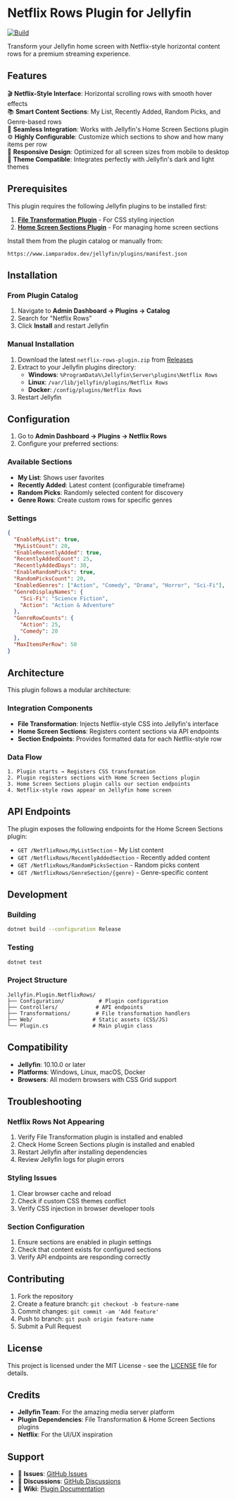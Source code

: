 # Netflix Rows Plugin for Jellyfin

[![Build](https://github.com/IAmParadox27/jellyfin-plugin-netflixrows/actions/workflows/build-and-release.yml/badge.svg)](https://github.com/IAmParadox27/jellyfin-plugin-netflixrows/actions/workflows/build-and-release.yml)

Transform your Jellyfin home screen with Netflix-style horizontal content rows for a premium streaming experience.

## Features

🎬 **Netflix-Style Interface**: Horizontal scrolling rows with smooth hover effects  
📚 **Smart Content Sections**: My List, Recently Added, Random Picks, and Genre-based rows  
🎨 **Seamless Integration**: Works with Jellyfin's Home Screen Sections plugin  
⚙️ **Highly Configurable**: Customize which sections to show and how many items per row  
📱 **Responsive Design**: Optimized for all screen sizes from mobile to desktop  
🌙 **Theme Compatible**: Integrates perfectly with Jellyfin's dark and light themes

## Prerequisites

This plugin requires the following Jellyfin plugins to be installed first:

1. **[File Transformation Plugin](https://github.com/IAmParadox27/jellyfin-plugin-file-transformation)** - For CSS styling injection
2. **[Home Screen Sections Plugin](https://github.com/IAmParadox27/jellyfin-plugin-home-sections)** - For managing home screen sections

Install them from the plugin catalog or manually from:
```
https://www.iamparadox.dev/jellyfin/plugins/manifest.json
```

## Installation

### From Plugin Catalog
1. Navigate to **Admin Dashboard → Plugins → Catalog**
2. Search for "Netflix Rows"
3. Click **Install** and restart Jellyfin

### Manual Installation
1. Download the latest `netflix-rows-plugin.zip` from [Releases](https://github.com/IAmParadox27/jellyfin-plugin-netflixrows/releases)
2. Extract to your Jellyfin plugins directory:
   - **Windows**: `%ProgramData%\Jellyfin\Server\plugins\Netflix Rows`
   - **Linux**: `/var/lib/jellyfin/plugins/Netflix Rows`
   - **Docker**: `/config/plugins/Netflix Rows`
3. Restart Jellyfin

## Configuration

1. Go to **Admin Dashboard → Plugins → Netflix Rows**
2. Configure your preferred sections:

### Available Sections
- **My List**: Shows user favorites
- **Recently Added**: Latest content (configurable timeframe)
- **Random Picks**: Randomly selected content for discovery
- **Genre Rows**: Create custom rows for specific genres

### Settings
```json
{
  "EnableMyList": true,
  "MyListCount": 20,
  "EnableRecentlyAdded": true,
  "RecentlyAddedCount": 25,
  "RecentlyAddedDays": 30,
  "EnableRandomPicks": true,
  "RandomPicksCount": 20,
  "EnabledGenres": ["Action", "Comedy", "Drama", "Horror", "Sci-Fi"],
  "GenreDisplayNames": {
    "Sci-Fi": "Science Fiction",
    "Action": "Action & Adventure"
  },
  "GenreRowCounts": {
    "Action": 25,
    "Comedy": 20
  },
  "MaxItemsPerRow": 50
}
```

## Architecture

This plugin follows a modular architecture:

### Integration Components
- **File Transformation**: Injects Netflix-style CSS into Jellyfin's interface
- **Home Screen Sections**: Registers content sections via API endpoints
- **Section Endpoints**: Provides formatted data for each Netflix-style row

### Data Flow
```
1. Plugin starts → Registers CSS transformation
2. Plugin registers sections with Home Screen Sections plugin
3. Home Screen Sections plugin calls our section endpoints
4. Netflix-style rows appear on Jellyfin home screen
```

## API Endpoints

The plugin exposes the following endpoints for the Home Screen Sections plugin:

- `GET /NetflixRows/MyListSection` - My List content
- `GET /NetflixRows/RecentlyAddedSection` - Recently added content  
- `GET /NetflixRows/RandomPicksSection` - Random picks content
- `GET /NetflixRows/GenreSection/{genre}` - Genre-specific content

## Development

### Building
```bash
dotnet build --configuration Release
```

### Testing
```bash
dotnet test
```

### Project Structure
```
Jellyfin.Plugin.NetflixRows/
├── Configuration/           # Plugin configuration
├── Controllers/            # API endpoints  
├── Transformations/        # File transformation handlers
├── Web/                   # Static assets (CSS/JS)
└── Plugin.cs              # Main plugin class
```

## Compatibility

- **Jellyfin**: 10.10.0 or later
- **Platforms**: Windows, Linux, macOS, Docker
- **Browsers**: All modern browsers with CSS Grid support

## Troubleshooting

### Netflix Rows Not Appearing
1. Verify File Transformation plugin is installed and enabled
2. Check Home Screen Sections plugin is installed and enabled  
3. Restart Jellyfin after installing dependencies
4. Review Jellyfin logs for plugin errors

### Styling Issues
1. Clear browser cache and reload
2. Check if custom CSS themes conflict
3. Verify CSS injection in browser developer tools

### Section Configuration
1. Ensure sections are enabled in plugin settings
2. Check that content exists for configured sections
3. Verify API endpoints are responding correctly

## Contributing

1. Fork the repository
2. Create a feature branch: `git checkout -b feature-name`
3. Commit changes: `git commit -am 'Add feature'`
4. Push to branch: `git push origin feature-name`
5. Submit a Pull Request

## License

This project is licensed under the MIT License - see the [LICENSE](LICENSE) file for details.

## Credits

- **Jellyfin Team**: For the amazing media server platform
- **Plugin Dependencies**: File Transformation & Home Screen Sections plugins
- **Netflix**: For the UI/UX inspiration

## Support

- 🐛 **Issues**: [GitHub Issues](https://github.com/IAmParadox27/jellyfin-plugin-netflixrows/issues)
- 💬 **Discussions**: [GitHub Discussions](https://github.com/IAmParadox27/jellyfin-plugin-netflixrows/discussions)  
- 📖 **Wiki**: [Plugin Documentation](https://github.com/IAmParadox27/jellyfin-plugin-netflixrows/wiki)